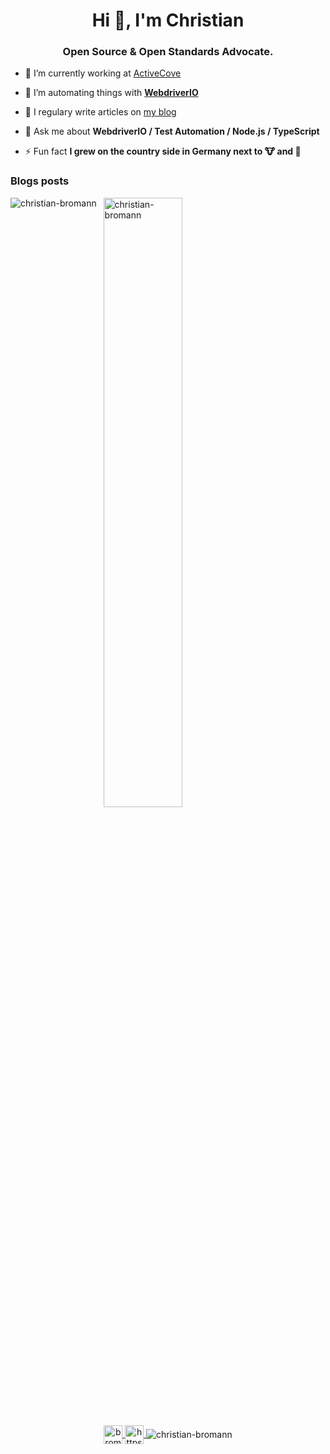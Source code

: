 <h1 align="center">Hi 👋, I'm Christian</h1>
<h3 align="center">Open Source & Open Standards Advocate.</h3>

- 🔭&nbsp;I’m currently working at [ActiveCove](https://github.com/activecove)

- 🤝&nbsp;I’m automating things with **[WebdriverIO](https://webdriver.io/)**

- 📝&nbsp;I regulary write articles on [my blog](https://bromann.dev)

- 💬&nbsp;Ask me about **WebdriverIO / Test Automation / Node.js / TypeScript**

- ⚡&nbsp;Fun fact **I grew on the country side in Germany next to 🐮 and 🐔**

### Blogs posts
<!-- BLOG-POST-LIST:START -->
<!-- BLOG-POST-LIST:END -->

<p>
    <img align="left" src="https://github-readme-stats.vercel.app/api/top-langs/?username=christian-bromann&layout=compact&hide=html" alt="christian-bromann" />
</p>
<p>
    &nbsp;
    <img align="center" src="https://github-readme-stats.vercel.app/api?username=christian-bromann&show_icons=true&count_private=true" alt="christian-bromann" width="50%"/>
</p>

<p align="center">
    <a href="https://twitter.com/bromann" target="blank">
        <img align="center" src="https://cdn.jsdelivr.net/npm/simple-icons@3.0.1/icons/twitter.svg" alt="bromann" height="30" width="30" />
    </a>
    <a href="https://www.linkedin.com/in/christian-bromann/" target="blank">
        <img align="center" src="https://cdn.jsdelivr.net/npm/simple-icons@3.0.1/icons/linkedin.svg" alt="https://www.linkedin.com/in/christian-bromann/" height="30" width="30" />
    </a>
    <img align="center" src="https://komarev.com/ghpvc/?username=christian-bromann" alt="christian-bromann" />
</p